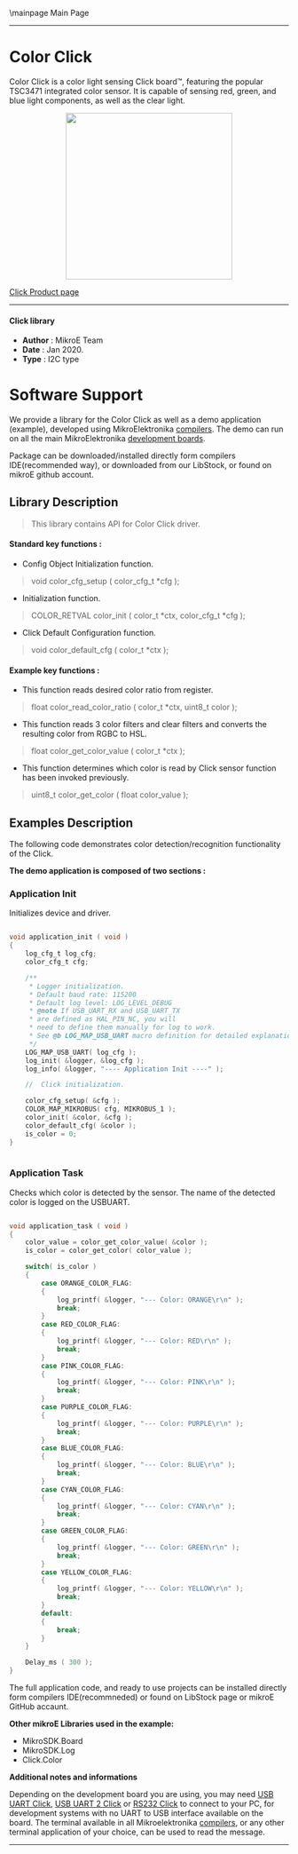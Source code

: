 \mainpage Main Page
 
 

---
# Color Click

Color Click is a color light sensing Click board™, featuring the popular TSC3471 integrated color sensor. It is capable of sensing red, green, and blue light components, as well as the clear light.

<p align="center">
  <img src="https://download.mikroe.com/images/click_for_ide/color_click.png" height=300px>
</p>

[Click Product page](https://www.mikroe.com/color-click)

---


#### Click library 

- **Author**        : MikroE Team
- **Date**          : Jan 2020.
- **Type**          : I2C type


# Software Support

We provide a library for the Color Click 
as well as a demo application (example), developed using MikroElektronika 
[compilers](https:///shop.mikroe.com/compilers). 
The demo can run on all the main MikroElektronika [development boards](https:///shop.mikroe.com/development-boards).

Package can be downloaded/installed directly form compilers IDE(recommended way), or downloaded from our LibStock, or found on mikroE github account. 

## Library Description

> This library contains API for Color Click driver.

#### Standard key functions :

- Config Object Initialization function.
> void color_cfg_setup ( color_cfg_t *cfg ); 
 
- Initialization function.
> COLOR_RETVAL color_init ( color_t *ctx, color_cfg_t *cfg );

- Click Default Configuration function.
> void color_default_cfg ( color_t *ctx );


#### Example key functions :

- This function reads desired color ratio from register.
> float color_read_color_ratio ( color_t *ctx, uint8_t color );

 
- This function reads 3 color filters and clear filters and converts the resulting color from RGBC to HSL.
> float color_get_color_value ( color_t *ctx );


- This function determines which color is read by Click sensor function has been invoked previously.
> uint8_t color_get_color ( float color_value );


## Examples Description

The following code demonstrates color detection/recognition functionality of the Click.

**The demo application is composed of two sections :**

### Application Init 

Initializes device and driver.

```c

void application_init ( void )
{
    log_cfg_t log_cfg;
    color_cfg_t cfg;

    /** 
     * Logger initialization.
     * Default baud rate: 115200
     * Default log level: LOG_LEVEL_DEBUG
     * @note If USB_UART_RX and USB_UART_TX 
     * are defined as HAL_PIN_NC, you will 
     * need to define them manually for log to work. 
     * See @b LOG_MAP_USB_UART macro definition for detailed explanation.
     */
    LOG_MAP_USB_UART( log_cfg );
    log_init( &logger, &log_cfg );
    log_info( &logger, "---- Application Init ----" );

    //  Click initialization.

    color_cfg_setup( &cfg );
    COLOR_MAP_MIKROBUS( cfg, MIKROBUS_1 );
    color_init( &color, &cfg );
    color_default_cfg( &color );
    is_color = 0;
}
  
```

### Application Task

Checks which color is detected by the sensor.
The name of the detected color is logged on the USBUART.

```c

void application_task ( void )
{
    color_value = color_get_color_value( &color );
    is_color = color_get_color( color_value );

    switch( is_color )
    {
        case ORANGE_COLOR_FLAG:
        {
            log_printf( &logger, "--- Color: ORANGE\r\n" );
            break;
        }
        case RED_COLOR_FLAG:
        {
            log_printf( &logger, "--- Color: RED\r\n" );
            break;
        }
        case PINK_COLOR_FLAG:
        {
            log_printf( &logger, "--- Color: PINK\r\n" );
            break;
        }
        case PURPLE_COLOR_FLAG:
        {
            log_printf( &logger, "--- Color: PURPLE\r\n" );
            break;
        }
        case BLUE_COLOR_FLAG:
        {
            log_printf( &logger, "--- Color: BLUE\r\n" );
            break;
        }
        case CYAN_COLOR_FLAG:
        {
            log_printf( &logger, "--- Color: CYAN\r\n" );
            break;
        }
        case GREEN_COLOR_FLAG:
        {
            log_printf( &logger, "--- Color: GREEN\r\n" );
            break;
        }
        case YELLOW_COLOR_FLAG:
        {
            log_printf( &logger, "--- Color: YELLOW\r\n" );
            break;
        }
        default:
        {
            break;
        }
    }

    Delay_ms ( 300 );
}

```

The full application code, and ready to use projects can be  installed directly form compilers IDE(recommneded) or found on LibStock page or mikroE GitHub accaunt.

**Other mikroE Libraries used in the example:** 

- MikroSDK.Board
- MikroSDK.Log
- Click.Color

**Additional notes and informations**

Depending on the development board you are using, you may need 
[USB UART Click](https:///shop.mikroe.com/usb-uart-click), 
[USB UART 2 Click](https:///shop.mikroe.com/usb-uart-2-click) or 
[RS232 Click](https:///shop.mikroe.com/rs232-click) to connect to your PC, for 
development systems with no UART to USB interface available on the board. The 
terminal available in all Mikroelektronika 
[compilers](https:///shop.mikroe.com/compilers), or any other terminal application 
of your choice, can be used to read the message.



---
